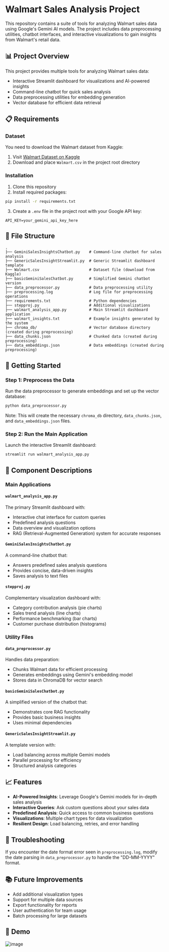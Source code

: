 # Walmart Sales Analysis Project

This repository contains a suite of tools for analyzing Walmart sales data using Google's Gemini AI models. The project includes data preprocessing utilities, chatbot interfaces, and interactive visualizations to gain insights from Walmart's retail data.

## 📊 Project Overview

This project provides multiple tools for analyzing Walmart sales data:
- Interactive Streamlit dashboard for visualizations and AI-powered insights
- Command-line chatbot for quick sales analysis
- Data preprocessing utilities for embedding generation
- Vector database for efficient data retrieval

## 📋 Requirements

### Dataset
You need to download the Walmart dataset from Kaggle:
1. Visit [Walmart Dataset on Kaggle](https://www.kaggle.com/datasets/yasserh/walmart-dataset)
2. Download and place `Walmart.csv` in the project root directory

### Installation
1. Clone this repository
2. Install required packages:

```bash
pip install -r requirements.txt
```

3. Create a `.env` file in the project root with your Google API key:

```
API_KEY=your_gemini_api_key_here
```

## 📁 File Structure

```
.
├── GeminiSalesInsightsChatbot.py    # Command-line chatbot for sales analysis
├── GenericSalesInsightStreamlit.py  # Generic Streamlit dashboard template
├── Walmart.csv                      # Dataset file (download from Kaggle)
├── basicGeminiSalesChatbot.py       # Simplified Gemini chatbot version
├── data_preprocessor.py             # Data preprocessing utility
├── preprocessing.log                # Log file for preprocessing operations
├── requirements.txt                 # Python dependencies
├── stepproj.py                      # Additional visualizations
├── walmart_analysis_app.py          # Main Streamlit dashboard application
├── walmart_insights.txt             # Example insights generated by the system
├── chroma_db/                       # Vector database directory (created during preprocessing)
├── data_chunks.json                 # Chunked data (created during preprocessing)
├── data_embeddings.json             # Data embeddings (created during preprocessing)
```

## 🚀 Getting Started

### Step 1: Preprocess the Data
Run the data preprocessor to generate embeddings and set up the vector database:

```bash
python data_preprocessor.py
```

Note: This will create the necessary `chroma_db` directory, `data_chunks.json`, and `data_embeddings.json` files.

### Step 2: Run the Main Application
Launch the interactive Streamlit dashboard:

```bash
streamlit run walmart_analysis_app.py
```

## 📝 Component Descriptions

### Main Applications

#### `walmart_analysis_app.py`
The primary Streamlit dashboard with:
- Interactive chat interface for custom queries
- Predefined analysis questions
- Data overview and visualization options
- RAG (Retrieval-Augmented Generation) system for accurate responses

#### `GeminiSalesInsightsChatbot.py`
A command-line chatbot that:
- Answers predefined sales analysis questions
- Provides concise, data-driven insights
- Saves analysis to text files

#### `stepproj.py`
Complementary visualization dashboard with:
- Category contribution analysis (pie charts)
- Sales trend analysis (line charts)
- Performance benchmarking (bar charts)
- Customer purchase distribution (histograms)

### Utility Files

#### `data_preprocessor.py`
Handles data preparation:
- Chunks Walmart data for efficient processing
- Generates embeddings using Gemini's embedding model
- Stores data in ChromaDB for vector search

#### `basicGeminiSalesChatbot.py`
A simplified version of the chatbot that:
- Demonstrates core RAG functionality
- Provides basic business insights
- Uses minimal dependencies

#### `GenericSalesInsightStreamlit.py`
A template version with:
- Load balancing across multiple Gemini models
- Parallel processing for efficiency
- Structured analysis categories

## 📈 Features

- **AI-Powered Insights**: Leverage Google's Gemini models for in-depth sales analysis
- **Interactive Queries**: Ask custom questions about your sales data
- **Predefined Analysis**: Quick access to common business questions
- **Visualizations**: Multiple chart types for data visualization
- **Resilient Design**: Load balancing, retries, and error handling

## 🔧 Troubleshooting

If you encounter the date format error seen in `preprocessing.log`, modify the date parsing in `data_preprocessor.py` to handle the "DD-MM-YYYY" format.

## 📚 Future Improvements

- Add additional visualization types
- Support for multiple data sources
- Export functionality for reports
- User authentication for team usage
- Batch processing for large datasets

## 📄 Demo
![image](https://github.com/user-attachments/assets/fd7f147b-1163-47c3-8c38-7e0025506198)
